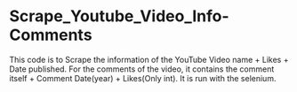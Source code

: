 # Scrape_Youtube_Video_Info-Comments
This code is to Scrape the information of the YouTube Video name + Likes + Date published.
For the comments of the video, it contains the comment itself + Comment Date(year) + Likes(Only int).
It is run with the selenium.
